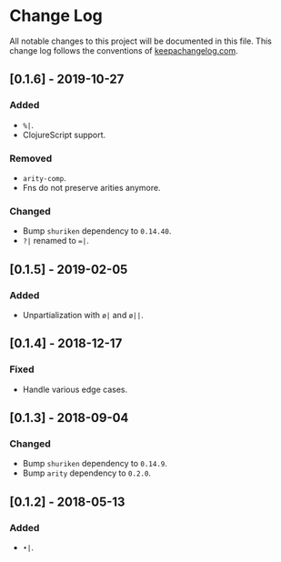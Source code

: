 # Change Log
All notable changes to this project will be documented in this file. This change log follows the conventions of [keepachangelog.com](http://keepachangelog.com/).
## [0.1.6] - 2019-10-27
### Added
- `%|`.
- ClojureScript support.

### Removed
- `arity-comp`.
- Fns do not preserve arities anymore.

### Changed
- Bump `shuriken` dependency to `0.14.40`.
- `?|` renamed to `=|`.

## [0.1.5] - 2019-02-05
### Added
- Unpartialization with `ø|` and `ø||`.

## [0.1.4] - 2018-12-17
### Fixed
- Handle various edge cases.

## [0.1.3] - 2018-09-04
### Changed
- Bump `shuriken` dependency to `0.14.9`.
- Bump `arity` dependency to `0.2.0`.

## [0.1.2] - 2018-05-13
### Added
- `•|`.
